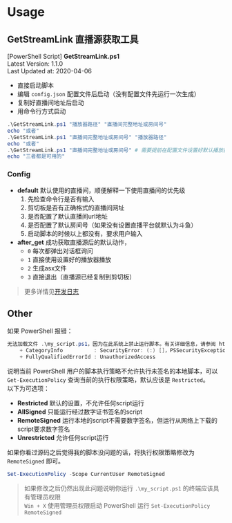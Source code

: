 # Usage
## GetStreamLink 直播源获取工具
[PowerShell Script] **GetStreamLink.ps1**  
Latest Version: 1.1.0  
Last Updated at: 2020-04-06  

* 直接启动脚本
* 编辑 `config.json` 配置文件后启动（没有配置文件先运行一次生成）  
* 复制好直播间地址后启动  
* 用命令行方式启动  
```powershell
.\GetStreamLink.ps1 "播放器路径" "直播间完整地址或房间号"
echo "或者"
.\GetStreamLink.ps1 "直播间完整地址或房间号" "播放器路径"
echo "或者"
.\GetStreamLink.ps1 "直播间完整地址或房间号" # 需要提前在配置文件设置好默认播放器
echo "三者都是可用的"
```

### Config
* **default** 默认使用的直播间，顺便解释一下使用直播间的优先级  
  1. 先检查命令行是否有输入
  2. 剪切板是否有正确格式的直播间网址
  2. 是否配置了默认直播间url地址
  3. 是否配置了默认房间号（如果没有设置直播平台就默认为斗鱼）
  5. 启动脚本的时候以上都没有，要求用户输入
* **after_get** 成功获取直播源后的默认动作，
  * `0` 每次都弹出对话框询问
  * `1` 直接使用设置好的播放器播放
  * `2` 生成asx文件
  * `3` 直接退出（直播源已经复制到剪切板）

> 更多详情见[开发日志](https://ews.ink/develop/Get-Stream-Link/)  

## Other
如果 PowerShell 报错：  
```powershell
无法加载文件 .\my_script.ps1，因为在此系统上禁止运行脚本。有关详细信息，请参阅 https://go.microsoft.com/fwlink/?LinkID=135170 中的 about_Execution_Policies。
    + CategoryInfo          : SecurityError: (:) []，PSSecurityException    
    + FullyQualifiedErrorId : UnauthorizedAccess
```
说明当前 PowerShell 用户的脚本执行策略不允许执行未签名的本地脚本，可以 `Get-ExecutionPolicy` 查询当前的执行权限策略，默认应该是 `Restricted`。  
以下为可选项：  
* **Restricted** 默认的设置，不允许任何script运行
* **AllSigned** 只能运行经过数字证书签名的script
* **RemoteSigned** 运行本地的script不需要数字签名，但运行从网络上下载的script要求数字签名
* **Unrestricted** 允许任何script运行

如果你看过源码之后觉得我的脚本没问题的话，将执行权限策略修改为 `RemoteSigned` 即可。
```powershell
Set-ExecutionPolicy -Scope CurrentUser RemoteSigned
```

> 如果修改之后仍然出现此问题说明你运行 `.\my_script.ps1` 的终端应该具有管理员权限  
> `Win + X` 使用管理员权限启动 PowerShell 运行 `Set-ExecutionPolicy RemoteSigned`  